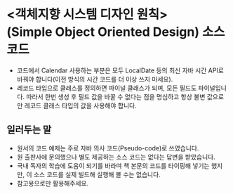 ﻿# <객체지향 시스템 디자인 원칙> </br> (Simple Object Oriented Design) 소스 코드 

- 코드에서 Calendar 사용하는 부분은 모두 LocalDate 등의 최신 자바 시간 API로 바꿔야 합니다(이전 방식의 시간 코드를 더 이상 쓰지 마세요).
- 레코드 타입으로 클래스를 정의하면 파이널 클래스가 되며, 모든 필드도 파이널입니다. 따라서 한번 생성 후 필드 값을 바꿀 수 없다는 점을 명심하고 항상 불변 값으로만 레코드 클래스 타입의 값을 사용해야 합니다.

## 일러두는 말

- 원서의 코드 예제는 주로 자바 의사 코드(Pseudo-code)로 쓰였습니다.
- 원 출판사에 문의했으나 별도 제공하는 소스 코드는 없다는 답변을 받았습니다.
- 국내 독자의 학습에 도움이 되기를 바라며 책 본문의 코드를 타이핑해 넣기는 했지만, 이 소스 코드를 실제 빌드해 실행해 볼 수는 없습니다.
- 참고용으로만 활용해주세요.
